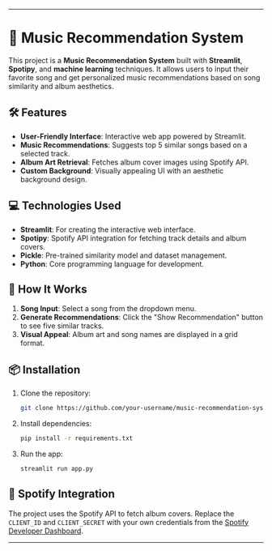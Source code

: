 

---

# 🎵 Music Recommendation System

This project is a **Music Recommendation System** built with **Streamlit**, **Spotipy**, and **machine learning** techniques. It allows users to input their favorite song and get personalized music recommendations based on song similarity and album aesthetics.

## 🛠️ Features
- **User-Friendly Interface**: Interactive web app powered by Streamlit.
- **Music Recommendations**: Suggests top 5 similar songs based on a selected track.
- **Album Art Retrieval**: Fetches album cover images using Spotify API.
- **Custom Background**: Visually appealing UI with an aesthetic background design.

## 💻 Technologies Used
- **Streamlit**: For creating the interactive web interface.
- **Spotipy**: Spotify API integration for fetching track details and album covers.
- **Pickle**: Pre-trained similarity model and dataset management.
- **Python**: Core programming language for development.

## 🚀 How It Works
1. **Song Input**: Select a song from the dropdown menu.
2. **Generate Recommendations**: Click the "Show Recommendation" button to see five similar tracks.
3. **Visual Appeal**: Album art and song names are displayed in a grid format.

## 📦 Installation
1. Clone the repository:
   ```bash
   git clone https://github.com/your-username/music-recommendation-system.git
   ```
2. Install dependencies:
   ```bash
   pip install -r requirements.txt
   ```
3. Run the app:
   ```bash
   streamlit run app.py
   ```

## 🔗 Spotify Integration
The project uses the Spotify API to fetch album covers. Replace the `CLIENT_ID` and `CLIENT_SECRET` with your own credentials from the [Spotify Developer Dashboard](https://developer.spotify.com/dashboard/).


---

